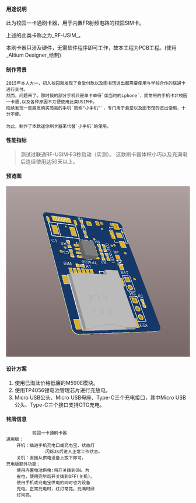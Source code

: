 #### 用途说明
此为校园一卡通刷卡器，用于内置FR射频电路的校园SIM卡。

上述的此类卡称之为_RF-USIM_。

本刷卡器只涉及硬件，无需软件程序即可工作，故本工程为PCB工程。(使用_Altium Designer_绘制)

#### 制作背景

	2015年本人大一，初入校园就发现了食堂付款以及图书馆进出都需要使用与学校合作的联通卡进行支付。
	然而，问题来了。那时候的部分手机只是单卡单待`如当时的iphone`，而常用的手机卡非校园一卡通,以及各种原因不方便使用此类USIM卡。
	陆续发现一些朋友购买简易的手机`简称"小手机"`，专门用于食堂以及图书馆的进出使用，十分不便。

    为此，制作了本款迷你刷卡器来代替`小手机`的使用。


#### 性能指标
> 测试过联通RF-USIM卡3秒启动（实测）。
> 这款刷卡器体积小巧以及充满电后连续使用达50天以上。

#### 预览图
![SwipingCard PCB 3D](https://github.com/ClimbSnail/SwipingCard/blob/master/Figure/PCB_3D.png)



#### 设计方案
1. 使用已淘汰价格低廉的M590E模块。
2. 使用TP4056锂电池管理芯片进行充放电。
3. Micro USB公头、Micro USB母座、Type-C三个充电接口，其中Micro USB公头、Type-C三个接口支持OTG充电。

#### 铭牌信息

			  校园一卡通刷卡器
	通用版：
		开机：插进手机充电口或充电宝，状态灯
				   闪烁3s后进入正常工作状态。
		关机：直接从供电设备上拔下即可。
	充电版额外功能：
		使用内置电池供电:将开关拨到ON。为
		省电，使用完毕后开关拨到OFF(关机)。
		使用手机或充电宝供电的同时也为设备
		充电。正常充电时，红灯常亮。充满时绿
		灯常亮。
		
